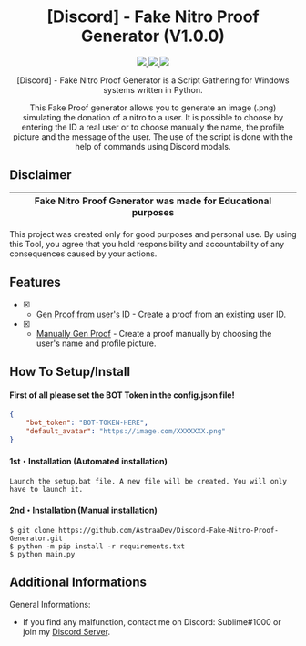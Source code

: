 <h1 align="center">[Discord] - Fake Nitro Proof Generator (V1.0.0)</h1>
<p align="center">
  <a href="https://www.python.org">
    <img src="https://img.shields.io/badge/Python-3.9-informational.svg">
  </a>
  <a href="https://github.com/AstraaDev/Discord-Fake-Nitro-Proof-Generator">
    <img src="https://img.shields.io/badge/covarage-90%25-green">
  </a>
  <a href="https://github.com/AstraaDev">
    <img src="https://img.shields.io/github/repo-size/AstraaDev/Discord-Fake-Nitro-Proof-Generator.svg?label=Repo%20size&style=flat-square">
  </a>

<p align="center">
  [Discord] - Fake Nitro Proof Generator is a Script Gathering for Windows systems written in Python.
</p>
<p align="center">
  This Fake Proof generator allows you to generate an image (.png) simulating the donation of a nitro to a user. It is possible to choose by entering the ID a real user or to choose manually the name, the profile picture and the message of the user. The use of the script is done with the help of commands using Discord modals.
</p>


## Disclaimer

|Fake Nitro Proof Generator was made for Educational purposes|
|-------------------------------------------------|
This project was created only for good purposes and personal use.
By using this Tool, you agree that you hold responsibility and accountability of any consequences caused by your actions.

## Features

- [x] - [Gen Proof from user's ID](https://github.com/AstraaDev/Discord-Fake-Nitro-Proof-Generator) - Create a proof from an existing user ID.
- [x] - [Manually Gen Proof](https://github.com/AstraaDev/Discord-Fake-Nitro-Proof-Generator) - Create a proof manually by choosing the user's name and profile picture.

## How To Setup/Install

#### First of all please set the BOT Token in the config.json file!
```json
{
    "bot_token": "BOT-TOKEN-HERE",
    "default_avatar": "https://image.com/XXXXXXX.png"
}
```

#### 1st・Installation (Automated installation)
```
Launch the setup.bat file. A new file will be created. You will only have to launch it.
```

#### 2nd・Installation (Manual installation)
```
$ git clone https://github.com/AstraaDev/Discord-Fake-Nitro-Proof-Generator.git
$ python -m pip install -r requirements.txt
$ python main.py
```

## Additional Informations
General Informations:
- If you find any malfunction, contact me on Discord: Sublime#1000 or join my [Discord Server](https://dsc.gg/astraadev).
